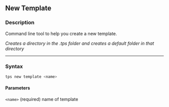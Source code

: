 ## New Template

### Description

Command line tool to help you create a new template.

_Creates a directory in the .tps folder and creates a default folder in that directory_

---

### Syntax

```bash
tps new template <name>
```

#### Parameters

`<name>` (required) name of template

